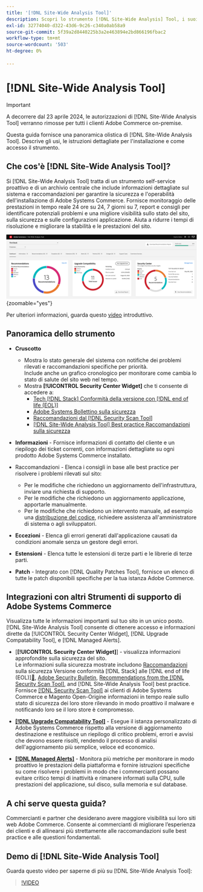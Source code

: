 ```yaml
---
title: '[!DNL Site-Wide Analysis Tool]'
description: Scopri lo strumento [!DNL Site-Wide Analysis] Tool, i suoi utilizzi, il processo di installazione e come ottenere l'accesso
exl-id: 32774040-d322-43d6-9c26-c340a0ab58a9
source-git-commit: 5f39a2d8440225b3a2e463894e2bd866196fbac2
workflow-type: tm+mt
source-wordcount: '503'
ht-degree: 0%

---
```


# [!DNL Site-Wide Analysis Tool]

>[!IMPORTANT]
>
>A decorrere dal 23 aprile 2024, le autorizzazioni di [!DNL Site-Wide Analysis Tool] verranno rimosse per tutti i clienti Adobe Commerce on-premise.

Questa guida fornisce una panoramica olistica di [!DNL Site-Wide Analysis Tool]. Descrive gli usi, le istruzioni dettagliate per l&#39;installazione e come accesso il strumento.

## Che cos&#39;è [!DNL Site-Wide Analysis Tool]?

Si [!DNL Site-Wide Analysis Tool] tratta di un strumento self-service proattivo e di un archivio centrale che include informazioni dettagliate sul sistema e raccomandazioni per garantire la sicurezza e l&#39;operabilità dell&#39;installazione di Adobe Systems Commerce. Fornisce monitoraggio delle prestazioni in tempo reale 24 ore su 24, 7 giorni su 7, report e consigli per identificare potenziali problemi e una migliore visibilità sullo stato del sito, sulla sicurezza e sulle configurazioni applicazione. Aiuta a ridurre i tempi di risoluzione e migliorare la stabilità e le prestazioni del sito.

![Dashboard dello strumento di analisi a livello di sito](../../assets/tools/swat-dashboard.png){zoomable="yes"}

Per ulteriori informazioni, guarda questo [video](https://www.youtube.com/watch?v=KW2R8ki_RG4) introduttivo.

## Panoramica dello strumento

- **Cruscotto**
   - Mostra lo stato generale del sistema con notifiche dei problemi rilevati e raccomandazioni specifiche per priorità.<br>
Include anche un grafico cronologico per monitorare come cambia lo stato di salute del sito web nel tempo.
   - Mostra **[!UICONTROL Security Center Widget]** che ti consente di accedere a:
      - [Tech [!DNL Stack] Conformità della versione con [!DNL end of life (EOL)]](https://experienceleague.adobe.com/docs/commerce-operations/installation-guide/system-requirements.html?lang=it)
      - [Adobe Systems Bollettino sulla sicurezza](https://helpx.adobe.com/it/security/security-bulletin.html)
      - [Raccomandazioni dal [!DNL Security Scan Tool]](https://experienceleague.adobe.com/docs/commerce-admin/systems/security/security-scan.html?lang=it)
      - [[!DNL Site-Wide Analysis Tool] Best practice Raccomandazioni sulla sicurezza](https://experienceleague.adobe.com/docs/commerce-operations/tools/site-wide-analysis-tool/recommendations.html?lang=it)

- **Informazioni** - Fornisce informazioni di contatto del cliente e un riepilogo dei ticket correnti, con informazioni dettagliate su ogni prodotto Adobe Systems Commerce installato.

- **&#x200B;**&#x200B;Raccomandazioni - Elenca i consigli in base alle best practice per risolvere i problemi rilevati sul sito:
   - Per le modifiche che richiedono un aggiornamento dell&#39;infrastruttura, inviare una richiesta di supporto.
   - Per le modifiche che richiedono un aggiornamento applicazione, apportarle manualmente.
   - Per le modifiche che richiedono un intervento manuale, ad esempio una [distribuzione del codice](https://experienceleague.adobe.com/docs/commerce-cloud-service/user-guide/architecture/pro-develop-deploy-workflow.html?lang=it#deployment-workflow), richiedere assistenza all&#39;amministratore di sistema o agli sviluppatori.

- **Eccezioni** - Elenca gli errori generati dall&#39;applicazione causati da condizioni anomale senza un gestore degli errori.

- **Estensioni** - Elenca tutte le estensioni di terze parti e le librerie di terze parti.

- **Patch** - Integrato con [!DNL Quality Patches Tool], fornisce un elenco di tutte le patch disponibili specifiche per la tua istanza Adobe Commerce.

## Integrazioni con altri Strumenti di supporto di Adobe Systems Commerce

Visualizza tutte le informazioni importanti sul tuo sito in un unico posto. [!DNL Site-Wide Analysis Tool] consente di ottenere accesso e informazioni dirette da [!UICONTROL Security Center Widget], [!DNL Upgrade Compatability Tool], e [!DNL Managed Alerts].

- [**[!UICONTROL Security Center Widget]**] - visualizza informazioni approfondite sulla sicurezza del sito.<br>Le informazioni sulla sicurezza mostrate includono [Raccomandazioni](https://experienceleague.adobe.com/docs/commerce-operations/tools/site-wide-analysis-tool/recommendations.html?lang=it) sulla sicurezza Versione conformità [!DNL Stack] alle [!DNL end of life (EOL)][&#128279;](https://experienceleague.adobe.com/docs/commerce-operations/installation-guide/system-requirements.html?lang=it), [Adobe Security Bulletin](https://helpx.adobe.com/it/security/security-bulletin.html), [Recommendations from the [!DNL Security Scan Tool]](https://experienceleague.adobe.com/docs/commerce-admin/systems/security/security-scan.html?lang=it), and [!DNL Site-Wide Analysis Tool] best practice.<br>Fornisce [[!DNL Security Scan Tool]](https://experienceleague.adobe.com/docs/commerce-admin/systems/security/security-scan.html?lang=it) ai clienti di Adobe Systems Commerce e Magento Open-Origine informazioni in tempo reale sullo stato di sicurezza dei loro store rilevando in modo proattivo il malware e notificando loro se il loro store è compromesso.

- [**[!DNL Upgrade Compatability Tool]**](../../upgrade/upgrade-compatibility-tool/overview.md) - Esegue il istanza personalizzato di Adobe Systems Commerce rispetto alla versione di aggiornamento destinazione e restituisce un riepilogo di critico problemi, errori e avvisi che devono essere risolti, rendendo il processo di analisi dell&#39;aggiornamento più semplice, veloce ed economico.

- [**[!DNL Managed Alerts]**](https://support.magento.com/hc/en-us/sections/360010758472-Managed-alerts-for-Adobe-Commerce) - Monitora più metriche per monitorare in modo proattivo le prestazioni della piattaforma e fornire istruzioni specifiche su come risolvere i problemi in modo che i commercianti possano evitare critico tempi di inattività e rimanere informati sulla CPU, sulle prestazioni del applicazione, sul disco, sulla memoria e sul database.

## A chi serve questa guida?

Commercianti e partner che desiderano avere maggiore visibilità sui loro siti web Adobe Commerce. Consente ai commercianti di migliorare l’esperienza dei clienti e di allinearsi più strettamente alle raccomandazioni sulle best practice e alle questioni fondamentali.

## Demo di [!DNL Site-Wide Analysis Tool]

Guarda questo video per saperne di più su [!DNL Site-Wide Analysis Tool]:

>[!VIDEO](https://video.tv.adobe.com/v/3410778?quality=12&captions=ita)
